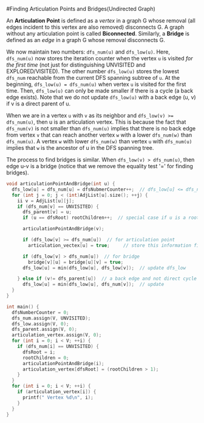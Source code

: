 #Finding Articulation Points and Bridges(Undirected Graph)

An **Articulation Point** is defined as a *vertex* in a graph G whose removal (all edges incident to this vertex are also removed) disconnects G. A graph without any articulation point is called **Biconnected**. Similarly, a **Bridge** is defined as an *edge* in a graph G whose removal disconnects G.

We now maintain two numbers: `dfs_num(u)` and `dfs_low(u)`. Here, `dfs_num(u)` now stores the iteration counter when  the vertex `u` is visited *for the first time* (not just for distinguishing UNVISITED and EXPLORED/VISITED). The other number `dfs_low(u)` stores the lowest `dfs_num` reachable from the current DFS spanning subtree of `u`. At the beginning, `dfs_low(u) = dfs_num(u)` when vertex `u` is visited for the first time. Then, `dfs_low(u)` can only be made smaller if there is a cycle (a back edge exists). Note that we do not update `dfs_low(u)` with a back edge (u, v) if v is a direct parent of u.

When we are in a vertex `u` with `v` as its neighbor and `dfs_low(v) >= dfs_num(u)`, then u is an articulation vertex. This is because the fact that `dfs_num(v)` is not smaller than `dfs_num(u)` implies that there is no back edge from vertex `v`  that can reach another vertex `w` with a lower `dfs_num(w)` than `dfs_num(u)`. A vertex `w` with lower `dfs_num(w)` than vertex `u` with `dfs_num(u)` implies that `w` is the ancestor of u in the DFS spanning tree.

The process to find bridges is similar. When `dfs_low(v) > dfs_num(u)`, then edge u-v is a bridge (notice that we remove the equality test '=' for  finding bridges).

```cpp
void articulationPointAndBridge(int u) {
  dfs_low[u] = dfs_num[u] = dfsNubmerCounter++;  // dfs_low[u] <= dfs_num[u]
  for (int j = 0; j < (int)AdjList[u].size(); ++j) {
    ii v = AdjList[u][j];
    if (dfs_num[v] == UNVISITED) {
      dfs_parent[v] = u;
      if (u == dfsRoot) rootChildren++;  // special case if u is a root

      articulationPointAndBridge(v);

      if (dfs_low[v] >= dfs_num[u])  // for articulation point
        articulation_vectex[u] = true;     // store this information first

      if (dfs_low[v] > dfs_num[u])  // for bridge
        bridge[v][u] = bridge[u][v] = true;
      dfs_low[u] = min(dfs_low[u], dfs_low[v]);  // update dfs_low

    } else if (v!= dfs_parent[u])  // a back edge and not direct cycle
      dfs_low[u] = min(dfs_low[u], dfs_num[v]);  // update
  }
}

int main() {
  dfsNumberCounter = 0;
  dfs_num.assign(V, UNVISITED);
  dfs_low.assign(V, 0);
  dfs_parent.assign(V, 0);
  articulation_vertex.assign(V, 0);
  for (int i = 0; i < V; ++i) {
    if (dfs_num[i] == UNVISITED) {
      dfsRoot = i;
      rootChildren = 0;
      articulationPointAndBridge(i);
      articulation_vertex[dfsRoot] = (rootChildren > 1);
    }
  }
  for (int i = 0; i < V; ++i) {
    if (articulation_vertex[i]) {
      printf(" Vertex %d\n", i);
    }
  }
}
```
